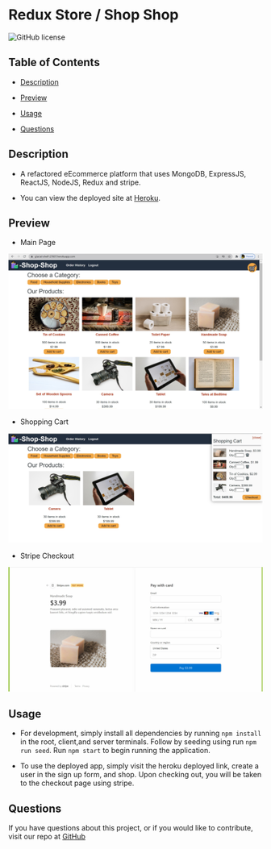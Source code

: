 # Redux Store / Shop Shop

![GitHub license](https://img.shields.io/badge/license-None-blue.svg)

## Table of Contents

* [Description](#description)

* [Preview](#preview)

* [Usage](#usage)

* [Questions](#questions)

## Description

* A refactored eEcommerce platform that uses MongoDB, ExpressJS, ReactJS, NodeJS, Redux and stripe.   

* You can view the deployed site at [Heroku](https://glacial-shelf-27607.herokuapp.com/).

## Preview

* Main Page

![image](./images/homepage.png)

* Shopping Cart

![image](./images/shopping_cart.png)

* Stripe Checkout 

![image](./images/stripecheckout.png)


## Usage

* For development, simply install all dependencies by running `npm install` in the root, client,and server terminals. Follow by seeding using run `npm run seed`.  Run `npm start` to begin running the application.  

* To use the deployed app, simply visit the heroku deployed link, create a user in the sign up form, and shop.  Upon checking out, you will be taken to the checkout page using stripe.

## Questions

If you have questions about this project, or if you would like to contribute, visit our repo at [GitHub](https://github.com/VSLG2020/Redux_Shop.git)